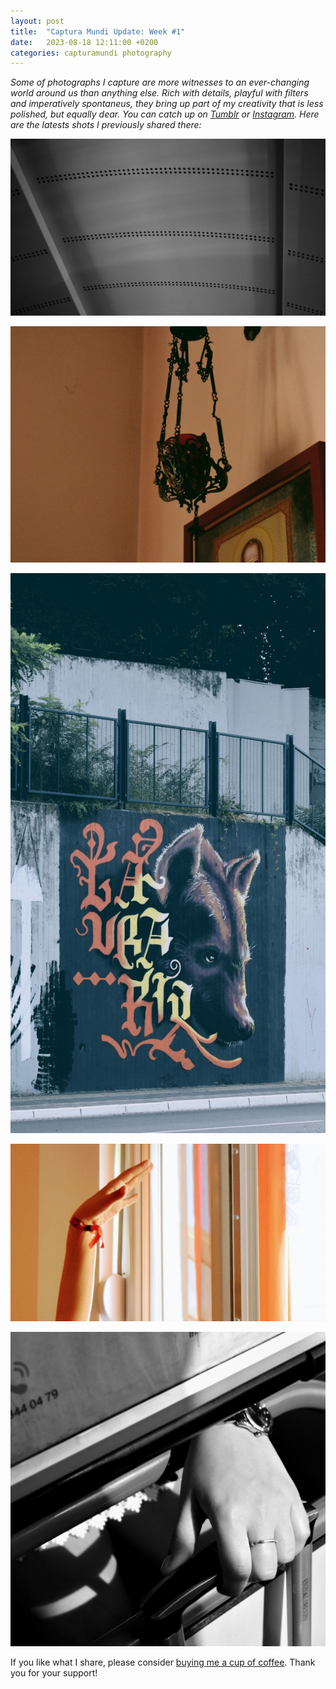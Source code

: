 ```yaml
---
layout: post
title:  "Captura Mundi Update: Week #1"
date:   2023-08-18 12:11:00 +0200
categories: capturamundi photography
---
```


*Some of photographs I capture are more witnesses to an ever-changing world around us than anything else. Rich with details, playful with filters and imperatively spontaneus, they bring up part of my creativity that is less polished, but equally dear. You can catch up on [Tumblr](https://capturamundi.blog) or [Instagram](https://www.instagram.com/capturamundi/). Here are the latests shots I previously shared there:*

![Roofs And Patterns Above Us](/media/tumblr_62b7cfc1248ff06804a4a3bd051a7f19_7a14e16f_1280.jpg)

![Above And Beyond](/media/tumblr_c8e8f6aa283c29a5228c864a5f6190ca_6b395073_1280.jpg)

![Wolf On the Wall](/media/tumblr_7fa56ba2a7230ada5cb1e59d06cbc713_079c6a53_2048.jpg)

![Hand Against the Sun](/media/tumblr_8399fd2de37b3a1f212122b629ef9225_888f065e_1280.jpg)

![She's a Keeper!](/media/tumblr_37acbb15415b95e8b5a3f20478d41952_ac9269be_1280.jpg)

If you like what I share, please consider [buying me a cup of coffee](https://www.buymeacoffee.com/igorv42). Thank you for your support!